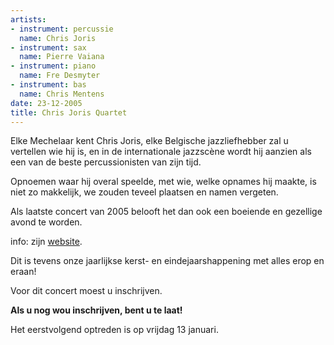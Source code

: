 ```yaml
---
artists:
- instrument: percussie
  name: Chris Joris
- instrument: sax
  name: Pierre Vaiana
- instrument: piano
  name: Fre Desmyter
- instrument: bas
  name: Chris Mentens
date: 23-12-2005
title: Chris Joris Quartet
---
```

Elke Mechelaar kent Chris Joris, elke Belgische jazzliefhebber zal u vertellen wie hij is, 
en in de internationale jazzscène 
wordt hij aanzien als een van de beste percussionisten van zijn tijd. 

Opnoemen waar hij overal speelde, met wie, welke opnames hij maakte, is niet zo makkelijk, 
we zouden teveel plaatsen en namen vergeten. 

Als laatste concert van 2005 belooft het dan ook een boeiende en gezellige avond te worden. 

info: zijn [website](http://home.tiscali.be/chris.joris25/frame.htm). 

Dit is tevens onze jaarlijkse kerst- en eindejaarshappening 
met alles erop en eraan! 

Voor dit concert moest u inschrijven. 

**Als u nog wou inschrijven, bent u te laat!** 

Het eerstvolgend optreden is op vrijdag 13 januari.